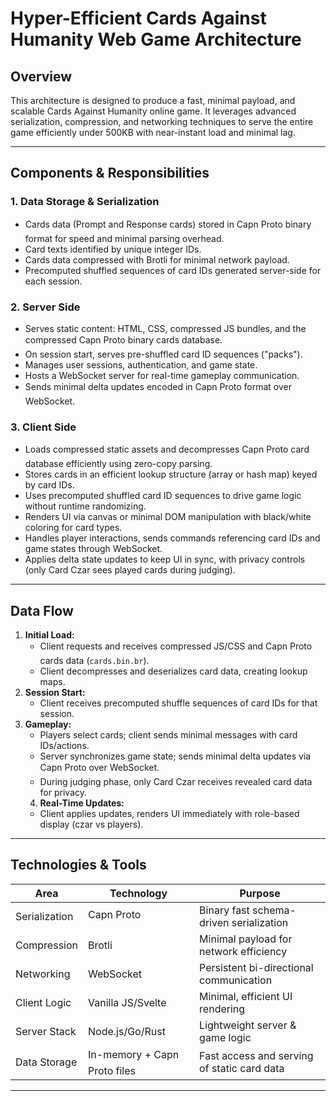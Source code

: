 
# Hyper-Efficient Cards Against Humanity Web Game Architecture

## Overview
This architecture is designed to produce a fast, minimal payload, and scalable Cards Against Humanity online game. It leverages advanced serialization, compression, and networking techniques to serve the entire game efficiently under 500KB with near-instant load and minimal lag.

---

## Components & Responsibilities

### 1. Data Storage & Serialization
- Cards data (Prompt and Response cards) stored in Capn Proto binary format for speed and minimal parsing overhead.
- Card texts identified by unique integer IDs.
- Cards data compressed with Brotli for minimal network payload.
- Precomputed shuffled sequences of card IDs generated server-side for each session.

### 2. Server Side
- Serves static content: HTML, CSS, compressed JS bundles, and the compressed Capn Proto binary cards database.
- On session start, serves pre-shuffled card ID sequences ("packs").
- Manages user sessions, authentication, and game state.
- Hosts a WebSocket server for real-time gameplay communication.
- Sends minimal delta updates encoded in Capn Proto format over WebSocket.

### 3. Client Side
- Loads compressed static assets and decompresses Capn Proto card database efficiently using zero-copy parsing.
- Stores cards in an efficient lookup structure (array or hash map) keyed by card IDs.
- Uses precomputed shuffled card ID sequences to drive game logic without runtime randomizing.
- Renders UI via canvas or minimal DOM manipulation with black/white coloring for card types.
- Handles player interactions, sends commands referencing card IDs and game states through WebSocket.
- Applies delta state updates to keep UI in sync, with privacy controls (only Card Czar sees played cards during judging).

---

## Data Flow

1. **Initial Load:**
   - Client requests and receives compressed JS/CSS and Capn Proto cards data (`cards.bin.br`).
   - Client decompresses and deserializes card data, creating lookup maps.
2. **Session Start:**
   - Client receives precomputed shuffle sequences of card IDs for that session.
3. **Gameplay:**
   - Players select cards; client sends minimal messages with card IDs/actions.
   - Server synchronizes game state; sends minimal delta updates via Capn Proto over WebSocket.
   - During judging phase, only Card Czar receives revealed card data for privacy.
   4. **Real-Time Updates:**
   - Client applies updates, renders UI immediately with role-based display (czar vs players).

---

## Technologies & Tools

| Area          | Technology                  | Purpose                                            |
|---------------|----------------------------|---------------------------------------------------|
| Serialization | Capn Proto            | Binary fast schema-driven serialization           |
| Compression   | Brotli                    | Minimal payload for network efficiency             |
| Networking    | WebSocket                 | Persistent bi-directional communication            |
| Client Logic  | Vanilla JS/Svelte          | Minimal, efficient UI rendering                     |
| Server Stack  | Node.js/Go/Rust            | Lightweight server & game logic                     |
| Data Storage  | In-memory + Capn Proto files | Fast access and serving of static card data      |

---

